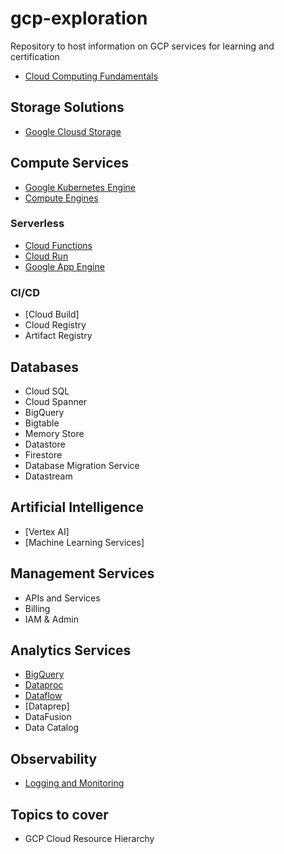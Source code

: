 # gcp-exploration

Repository to host information on GCP services for learning and certification

- [Cloud Computing Fundamentals](./basics/README.md)

## Storage Solutions
- [Google Clousd Storage](./google-cloud-storage/README.md)

## Compute Services
- [Google Kubernetes Engine](./google-kubernetes-engine/README.md)
- [Compute Engines](./compute-engines/README.md)

### Serverless

- [Cloud Functions](./cloud-functions/README.md)
- [Cloud Run](./cloud-run/README.md)
- [Google App Engine](./app-engine/README.md)

### CI/CD

- [Cloud Build]
- Cloud Registry
- Artifact Registry

## Databases

- Cloud SQL
- Cloud Spanner
- BigQuery
- Bigtable
- Memory Store
- Datastore
- Firestore
- Database Migration Service
- Datastream

## Artificial Intelligence

- [Vertex AI]
- [Machine Learning Services]

## Management Services

- APIs and Services
- Billing
- IAM & Admin

## Analytics Services

- [BigQuery](./bigquery/)
- [Dataproc](./dataproc/)
- [Dataflow](./dataflow/)
- [Dataprep]
- DataFusion
- Data Catalog

## Observability

- [Logging and Monitoring](./logging-monitoring/)





## Topics to cover

- GCP Cloud Resource Hierarchy